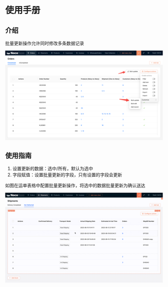 # 使用手册

## 介绍

批量更新操作允许同时修改多条数据记录

![](./static/Tb0ZbOmd1oqw9TxWVamcOEhrntd.png)

## 使用指南

1. 设置更新的数据：选中/所有，默认为选中
2. 字段赋值：设置批量更新的字段，只有设置的字段会更新

如图在运单表格中配置批量更新操作，将选中的数据批量更新为确认送达

![](./static/CWWrbfcHho0vphxAHu1cQdDTnIf.gif)

